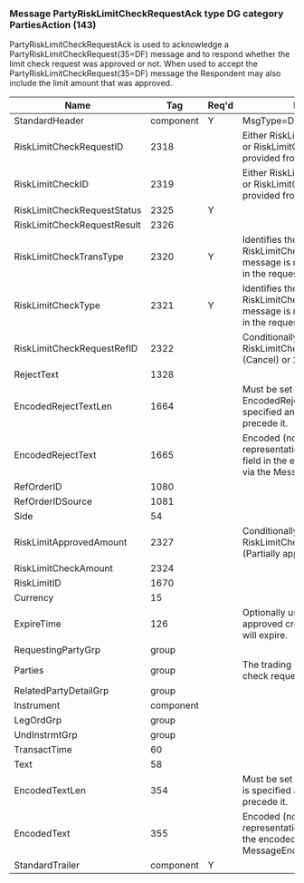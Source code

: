 ### Message PartyRiskLimitCheckRequestAck type DG category PartiesAction (143)

PartyRiskLimitCheckRequestAck is used to acknowledge a PartyRiskLimitCheckRequest(35=DF) message and to respond whether the limit check request was approved or not. When used to accept the PartyRiskLimitCheckRequest(35=DF) message the Respondent may also include the limit amount that was approved.

| Name                        | Tag       | Req'd | Documentation                                                                                                                               |
|-----------------------------|-----------|----------|-------------------------------------------------------------------------------------------------------------------------------|
| StandardHeader              | component |   Y   | MsgType=DG                                                                                                                               |
| RiskLimitCheckRequestID     | 2318      |       | Either RiskLimitCheckRequestID(2318) or RiskLimitCheckID(2319) must be provided from the request message                                        |
| RiskLimitCheckID            | 2319      |       | Either RiskLimitCheckRequestID(2318) or RiskLimitCheckID(2319) must be provided from the request message.                                       |
| RiskLimitCheckRequestStatus | 2325      |   Y   |                                                                                                                                |
| RiskLimitCheckRequestResult | 2326      |       |                                                                                                                                |
| RiskLimitCheckTransType     | 2320      |   Y   | Identifies the RiskLimitCheckTransType(2320) this message is responding to as specified in the request message.                                 |
| RiskLimitCheckType          | 2321      |   Y   | Identifies the RiskLimitCheckType(2321) this message is responding to as specified in the request message.                                      |
| RiskLimitCheckRequestRefID  | 2322      |       | Conditionally required when RiskLimitCheckTransType(2320) = 1 (Cancel) or 2 (Replace)                                                           |
| RejectText                  | 1328      |       |                                                                                                                                |
| EncodedRejectTextLen        | 1664      |       | Must be set if EncodedRejectText(1665) field is specified and must immediately precede it.                                                      |
| EncodedRejectText           | 1665      |       | Encoded (non-ASCII characters) representation of the RejectText(1328) field in the encoded format specified via the MessageEncoding(347) field. |
| RefOrderID                  | 1080      |       |                                                                                                                                |
| RefOrderIDSource            | 1081      |       |                                                                                                                                |
| Side                        | 54        |       |                                                                                                                                |
| RiskLimitApprovedAmount     | 2327      |       | Conditionally required when RiskLimitCheckRequestStatus(2325)=1 (Partially approved)                                                            |
| RiskLimitCheckAmount        | 2324      |       |                                                                                                                                |
| RiskLimitID                 | 1670      |       |                                                                                                                                |
| Currency                    | 15        |       |                                                                                                                                |
| ExpireTime                  | 126       |       | Optionally used to specify when the approved credit limit being reserved will expire.                                                           |
| RequestingPartyGrp          | group     |       |                                                                                                                                |
| Parties                     | group     |       | The trading party identified in the limit check request.                                                                                        |
| RelatedPartyDetailGrp       | group     |       |                                                                                                                                |
| Instrument                  | component |       |                                                                                                                                |
| LegOrdGrp                   | group     |       |                                                                                                                                |
| UndInstrmtGrp               | group     |       |                                                                                                                                |
| TransactTime                | 60        |       |                                                                                                                                |
| Text                        | 58        |       |                                                                                                                                |
| EncodedTextLen              | 354       |       | Must be set if EncodedText(355) field is specified and must immediately precede it.                                                             |
| EncodedText                 | 355       |       | Encoded (non-ASCII characters) representation of the Text(58) field in the encoded format specified via the MessageEncoding(347) field.         |
| StandardTrailer             | component |   Y   |                                                                                                                                |

